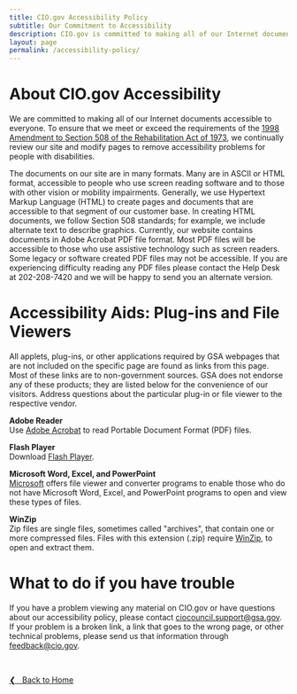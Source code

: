 ```yaml
---
title: CIO.gov Accessibility Policy
subtitle: Our Commitment to Accessibility
description: CIO.gov is committed to making all of our Internet documents accessible to everyone, including those with disabilities.
layout: page
permalink: /accessibility-policy/
---
```


# About CIO.gov Accessibility
We are committed to making all of our Internet documents accessible to everyone. To ensure that we meet or exceed the requirements of the [1998 Amendment to Section 508 of the Rehabilitation Act of 1973](https://www.section508.gov/manage/laws-and-policies/#:~:text=Section%20508%20of%20the%20Rehabilitation,accessible%20to%20people%20with%20disabilities.), we continually review our site and modify pages to remove accessibility problems for people with disabilities.

The documents on our site are in many formats. Many are in ASCII or HTML format, accessible to people who use screen reading software and to those with other vision or mobility impairments. Generally, we use Hypertext Markup Language (HTML) to create pages and documents that are accessible to that segment of our customer base. In creating HTML documents, we follow Section 508 standards; for example, we include alternate text to describe graphics. Currently, our website contains documents in Adobe Acrobat PDF file format. Most PDF files will be accessible to those who use assistive technology such as screen readers. Some legacy or software created PDF files may not be accessible. If you are experiencing difficulty reading any PDF files please contact the Help Desk at 202-208-7420 and we will be happy to send you an alternate version.

# Accessibility Aids: Plug-ins and File Viewers
All applets, plug-ins, or other applications required by GSA webpages that are not included on the specific page are found as links from this page. Most of these links are to non-government sources. GSA does not endorse any of these products; they are listed below for the convenience of our visitors. Address questions about the particular plug-in or file viewer to the respective vendor.

**Adobe Reader**<br/>
Use [Adobe Acrobat](https://www.adobe.com/products/acrobat/alternate.html#50enu) to read Portable Document Format (PDF) files.

**Flash Player**<br/>
Download [Flash Player](https://get.adobe.com/flashplayer/).

**Microsoft Word, Excel, and PowerPoint**<br/>
[Microsoft](https://www.microsoft.com/en-us/accessibility) offers file viewer and converter programs to enable those who do not have Microsoft Word, Excel, and PowerPoint programs to open and view these types of files.

**WinZip**<br/>
Zip files are single files, sometimes called "archives", that contain one or more compressed files. Files with this extension (.zip) require [WinZip](https://www.winzip.com/downwz.htm), to open and extract them.<br/>

# What to do if you have trouble
If you have a problem viewing any material on CIO.gov or have questions about our accessibility policy, please contact [ciocouncil.support@gsa.gov](mailto:ciocouncil.support@gsa.gov). If your problem is a broken link, a link that goes to the wrong page, or other technical problems, please send us that information through [feedback@cio.gov](mailto:feedback@cio.gov).

&nbsp;

<a href="{{site.baseurl}}">&#10094; &nbsp; Back to Home</a><br>
